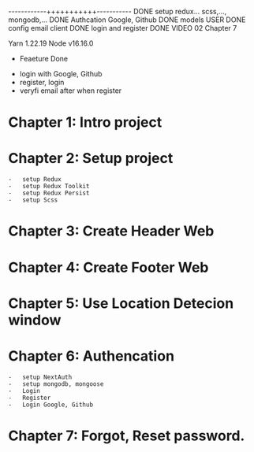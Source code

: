 ------------+++++++++++-----------
DONE setup redux... scss,..., mongodb,...
DONE Authcation Google, Github
DONE models USER
DONE config email client
DONE login and register
DONE VIDEO 02 Chapter 7

Yarn 1.22.19
Node v16.16.0

-   Feaeture Done

*   login with Google, Github
*   register, login
*   veryfi email after when register

# Chapter 1: Intro project

# Chapter 2: Setup project

    -   setup Redux
    -   setup Redux Toolkit
    -   setup Redux Persist
    -   setup Scss

# Chapter 3: Create Header Web

# Chapter 4: Create Footer Web

# Chapter 5: Use Location Detecion window

# Chapter 6: Authencation

    -   setup NextAuth
    -   setup mongodb, mongoose
    -   Login
    -   Register
    -   Login Google, Github

# Chapter 7: Forgot, Reset password.
